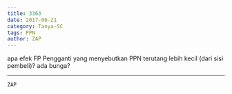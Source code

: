 ```yaml
---
title: 3363
date: 2017-06-21
category: Tanya-SC
tags: PPN
author: ZAP
---
```


apa efek FP Pengganti yang menyebutkan PPN terutang lebih kecil (dari sisi pembeli)? ada bunga?

---



`ZAP`
